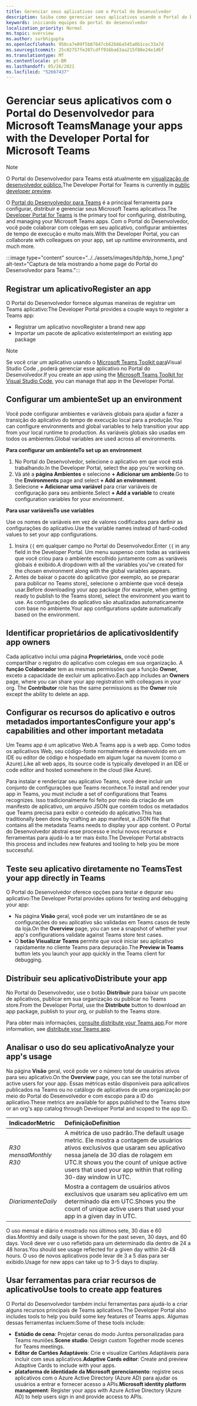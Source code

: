 ```yaml
---
title: Gerenciar seus aplicativos com o Portal do Desenvolvedor
description: Saiba como gerenciar seus aplicativos usando o Portal do Desenvolvedor para Microsoft Teams.
keywords: iniciando equipes do portal do desenvolvedor
localization_priority: Normal
ms.topic: overview
ms.author: surbhigupta
ms.openlocfilehash: 950ca7e09f5b87647cb62b66a545a0b1cec33a7d
ms.sourcegitcommit: 25c02757fe207cdff916ba63aa215f88e24e1d6f
ms.translationtype: MT
ms.contentlocale: pt-BR
ms.lasthandoff: 05/26/2021
ms.locfileid: "52667437"
---
```

# <a name="manage-your-apps-with-the-developer-portal-for-microsoft-teams"></a><span data-ttu-id="1a44d-104">Gerenciar seus aplicativos com o Portal do Desenvolvedor para Microsoft Teams</span><span class="sxs-lookup"><span data-stu-id="1a44d-104">Manage your apps with the Developer Portal for Microsoft Teams</span></span>

> [!NOTE]
> <span data-ttu-id="1a44d-105">O Portal do Desenvolvedor para Teams está atualmente em [visualização de desenvolvedor público.](~/resources/dev-preview/developer-preview-intro.md)</span><span class="sxs-lookup"><span data-stu-id="1a44d-105">The Developer Portal for Teams is currently in [public developer preview](~/resources/dev-preview/developer-preview-intro.md).</span></span>

<span data-ttu-id="1a44d-106">O <a href="https://dev.teams.microsoft.com" target="_blank">Portal do Desenvolvedor para Teams</a> é a principal ferramenta para configurar, distribuir e gerenciar seus Microsoft Teams aplicativos.</span><span class="sxs-lookup"><span data-stu-id="1a44d-106">The <a href="https://dev.teams.microsoft.com" target="_blank">Developer Portal for Teams</a> is the primary tool for configuring, distributing, and managing your Microsoft Teams apps.</span></span> <span data-ttu-id="1a44d-107">Com o Portal do Desenvolvedor, você pode colaborar com colegas em seu aplicativo, configurar ambientes de tempo de execução e muito mais.</span><span class="sxs-lookup"><span data-stu-id="1a44d-107">With the Developer Portal, you can collaborate with colleagues on your app, set up runtime environments, and much more.</span></span>

:::image type="content" source="../../assets/images/tdp/tdp_home_1.png" alt-text="Captura de tela mostrando a home page do Portal do Desenvolvedor para Teams.":::

## <a name="register-an-app"></a><span data-ttu-id="1a44d-109">Registrar um aplicativo</span><span class="sxs-lookup"><span data-stu-id="1a44d-109">Register an app</span></span>

<span data-ttu-id="1a44d-110">O Portal do Desenvolvedor fornece algumas maneiras de registrar um Teams aplicativo:</span><span class="sxs-lookup"><span data-stu-id="1a44d-110">The Developer Portal provides a couple ways to register a Teams app:</span></span>

* <span data-ttu-id="1a44d-111">Registrar um aplicativo novo</span><span class="sxs-lookup"><span data-stu-id="1a44d-111">Register a brand new app</span></span>
* <span data-ttu-id="1a44d-112">Importar um pacote de aplicativo existente</span><span class="sxs-lookup"><span data-stu-id="1a44d-112">Import an existing app package</span></span>

> [!NOTE]
> <span data-ttu-id="1a44d-113">Se você criar um aplicativo usando o [Microsoft Teams Toolkit para](https://marketplace.visualstudio.com/items?itemName=TeamsDevApp.ms-teams-vscode-extension)Visual Studio Code , poderá gerenciar esse aplicativo no Portal do Desenvolvedor.</span><span class="sxs-lookup"><span data-stu-id="1a44d-113">If you create an app using the [Microsoft Teams Toolkit for Visual Studio Code](https://marketplace.visualstudio.com/items?itemName=TeamsDevApp.ms-teams-vscode-extension), you can manage that app in the Developer Portal.</span></span>

## <a name="set-up-an-environment"></a><span data-ttu-id="1a44d-114">Configurar um ambiente</span><span class="sxs-lookup"><span data-stu-id="1a44d-114">Set up an environment</span></span>

<span data-ttu-id="1a44d-115">Você pode configurar ambientes e variáveis globais para ajudar a fazer a transição do aplicativo do tempo de execução local para a produção.</span><span class="sxs-lookup"><span data-stu-id="1a44d-115">You can configure environments and global variables to help transition your app from your local runtime to production.</span></span> <span data-ttu-id="1a44d-116">As variáveis globais são usadas em todos os ambientes.</span><span class="sxs-lookup"><span data-stu-id="1a44d-116">Global variables are used across all environments.</span></span>

<span data-ttu-id="1a44d-117">**Para configurar um ambiente**</span><span class="sxs-lookup"><span data-stu-id="1a44d-117">**To set up an environment**</span></span>

1. <span data-ttu-id="1a44d-118">No Portal do Desenvolvedor, selecione o aplicativo em que você está trabalhando.</span><span class="sxs-lookup"><span data-stu-id="1a44d-118">In the Developer Portal, select the app you're working on.</span></span>
2. <span data-ttu-id="1a44d-119">Vá até a **página Ambientes** e selecione **+ Adicionar um ambiente**.</span><span class="sxs-lookup"><span data-stu-id="1a44d-119">Go to the **Environments** page and select **+ Add an environment**.</span></span>
3. <span data-ttu-id="1a44d-120">Selecione **+ Adicionar uma variável** para criar variáveis de configuração para seu ambiente.</span><span class="sxs-lookup"><span data-stu-id="1a44d-120">Select **+ Add a variable** to create configuration variables for your environment.</span></span>

<span data-ttu-id="1a44d-121">**Para usar variáveis**</span><span class="sxs-lookup"><span data-stu-id="1a44d-121">**To use variables**</span></span>

<span data-ttu-id="1a44d-122">Use os nomes de variáveis em vez de valores codificados para definir as configurações do aplicativo.</span><span class="sxs-lookup"><span data-stu-id="1a44d-122">Use the variable names instead of hard-coded values to set your app configurations.</span></span>

1. <span data-ttu-id="1a44d-123">Insira `{{` em qualquer campo no Portal do Desenvolvedor.</span><span class="sxs-lookup"><span data-stu-id="1a44d-123">Enter `{{` in any field in the Developer Portal.</span></span> <span data-ttu-id="1a44d-124">Um menu suspenso com todas as variáveis que você criou para o ambiente escolhido juntamente com as variáveis globais é exibido.</span><span class="sxs-lookup"><span data-stu-id="1a44d-124">A dropdown with all the variables you've created for the chosen environment along with the global variables appears.</span></span>  
1. <span data-ttu-id="1a44d-125">Antes de baixar o pacote do aplicativo (por exemplo, ao se preparar para publicar no Teams store), selecione o ambiente que você deseja usar.</span><span class="sxs-lookup"><span data-stu-id="1a44d-125">Before downloading your app package (for example, when getting ready to publish to the Teams store), select the environment you want to use.</span></span> <span data-ttu-id="1a44d-126">As configurações do aplicativo são atualizadas automaticamente com base no ambiente.</span><span class="sxs-lookup"><span data-stu-id="1a44d-126">Your app configurations update automatically based on the environment.</span></span> 

## <a name="identify-app-owners"></a><span data-ttu-id="1a44d-127">Identificar proprietários de aplicativos</span><span class="sxs-lookup"><span data-stu-id="1a44d-127">Identify app owners</span></span>

<span data-ttu-id="1a44d-128">Cada aplicativo inclui uma página **Proprietários,** onde você pode compartilhar o registro do aplicativo com colegas em sua organização. A **função Colaborador** tem as mesmas permissões que a função **Owner,** exceto a capacidade de excluir um aplicativo.</span><span class="sxs-lookup"><span data-stu-id="1a44d-128">Each app includes an **Owners** page, where you can share your app registration with colleagues in your org. The **Contributor** role has the same permissions as the **Owner** role except the ability to delete an app.</span></span>

## <a name="configure-your-apps-capabilities-and-other-important-metadata"></a><span data-ttu-id="1a44d-129">Configurar os recursos do aplicativo e outros metadados importantes</span><span class="sxs-lookup"><span data-stu-id="1a44d-129">Configure your app's capabilities and other important metadata</span></span>

<span data-ttu-id="1a44d-130">Um Teams app é um aplicativo Web.</span><span class="sxs-lookup"><span data-stu-id="1a44d-130">A Teams app is a web app.</span></span> <span data-ttu-id="1a44d-131">Como todos os aplicativos Web, seu código-fonte normalmente é desenvolvido em um IDE ou editor de código e hospedado em algum lugar na nuvem (como o Azure).</span><span class="sxs-lookup"><span data-stu-id="1a44d-131">Like all web apps, its source code is typically developed in an IDE or code editor and hosted somewhere in the cloud (like Azure).</span></span>

<span data-ttu-id="1a44d-132">Para instalar e renderizar seu aplicativo Teams, você deve incluir um conjunto de configurações que Teams reconhece.</span><span class="sxs-lookup"><span data-stu-id="1a44d-132">To install and render your app in Teams, you must include a set of configurations that Teams recognizes.</span></span> <span data-ttu-id="1a44d-133">Isso tradicionalmente foi feito por meio da criação de um manifesto de aplicativo, um arquivo JSON que contém todos os metadados que Teams precisa para exibir o conteúdo do aplicativo.</span><span class="sxs-lookup"><span data-stu-id="1a44d-133">This has traditionally been done by crafting an app manifest, a JSON file that contains all the metadata Teams needs to display your app content.</span></span> <span data-ttu-id="1a44d-134">O Portal do Desenvolvedor abstrai esse processo e inclui novos recursos e ferramentas para ajudá-lo a ter mais êxito.</span><span class="sxs-lookup"><span data-stu-id="1a44d-134">The Developer Portal abstracts this process and includes new features and tooling to help you be more successful.</span></span>

## <a name="test-your-app-directly-in-teams"></a><span data-ttu-id="1a44d-135">Teste seu aplicativo diretamente no Teams</span><span class="sxs-lookup"><span data-stu-id="1a44d-135">Test your app directly in Teams</span></span>

<span data-ttu-id="1a44d-136">O Portal do Desenvolvedor oferece opções para testar e depurar seu aplicativo:</span><span class="sxs-lookup"><span data-stu-id="1a44d-136">The Developer Portal provides options for testing and debugging your app:</span></span>

* <span data-ttu-id="1a44d-137">Na página **Visão** geral, você pode ver um instantâneo de se as configurações do seu aplicativo são validadas em Teams casos de teste da loja.</span><span class="sxs-lookup"><span data-stu-id="1a44d-137">On the **Overview** page, you can see a snapshot of whether your app's configurations validate against Teams store test cases.</span></span>
* <span data-ttu-id="1a44d-138">O **botão Visualizar Teams** permite que você iniciar seu aplicativo rapidamente no cliente Teams para depuração.</span><span class="sxs-lookup"><span data-stu-id="1a44d-138">The **Preview in Teams** button lets you launch your app quickly in the Teams client for debugging.</span></span>

## <a name="distribute-your-app"></a><span data-ttu-id="1a44d-139">Distribuir seu aplicativo</span><span class="sxs-lookup"><span data-stu-id="1a44d-139">Distribute your app</span></span>

<span data-ttu-id="1a44d-140">No Portal do Desenvolvedor, use o botão **Distribuir** para baixar um pacote de aplicativos, publicar em sua organização ou publicar no Teams store.</span><span class="sxs-lookup"><span data-stu-id="1a44d-140">From the Developer Portal, use the **Distribute** button to download an app package, publish to your org, or publish to the Teams store.</span></span>

<span data-ttu-id="1a44d-141">Para obter mais informações, [consulte distribute your Teams app](~/concepts/deploy-and-publish/apps-publish-overview.md).</span><span class="sxs-lookup"><span data-stu-id="1a44d-141">For more information, see [distribute your Teams app](~/concepts/deploy-and-publish/apps-publish-overview.md).</span></span>

## <a name="analyze-your-apps-usage"></a><span data-ttu-id="1a44d-142">Analisar o uso do seu aplicativo</span><span class="sxs-lookup"><span data-stu-id="1a44d-142">Analyze your app's usage</span></span>

<span data-ttu-id="1a44d-143">Na página **Visão** geral, você pode ver o número total de usuários ativos para seu aplicativo.</span><span class="sxs-lookup"><span data-stu-id="1a44d-143">On the **Overview** page, you can see the total number of active users for your app.</span></span> <span data-ttu-id="1a44d-144">Essas métricas estão disponíveis para aplicativos publicados na Teams ou no catálogo de aplicativos de uma organização por meio do Portal do Desenvolvedor e com escopo para a ID do aplicativo.</span><span class="sxs-lookup"><span data-stu-id="1a44d-144">These metrics are available for apps published to the Teams store or an org's app catalog through Developer Portal and scoped to the app ID.</span></span>

| <span data-ttu-id="1a44d-145">Indicador</span><span class="sxs-lookup"><span data-stu-id="1a44d-145">Metric</span></span> | <span data-ttu-id="1a44d-146">Definição</span><span class="sxs-lookup"><span data-stu-id="1a44d-146">Definition</span></span> |
| :-----------------------| :------------------------------------------------------------------------------------------------------|
| <span data-ttu-id="1a44d-147">*R30 mensal*</span><span class="sxs-lookup"><span data-stu-id="1a44d-147">*Monthly R30*</span></span> | <span data-ttu-id="1a44d-148">A métrica de uso padrão.</span><span class="sxs-lookup"><span data-stu-id="1a44d-148">The default usage metric.</span></span> <span data-ttu-id="1a44d-149">Ele mostra a contagem de usuários ativos exclusivos que usaram seu aplicativo nessa janela de 30 dias de rolagem em UTC.</span><span class="sxs-lookup"><span data-stu-id="1a44d-149">It shows you the count of unique active users that used your app within that rolling 30-day window in UTC.</span></span> |
| <span data-ttu-id="1a44d-150">*Diariamente*</span><span class="sxs-lookup"><span data-stu-id="1a44d-150">*Daily*</span></span> | <span data-ttu-id="1a44d-151">Mostra a contagem de usuários ativos exclusivos que usaram seu aplicativo em um determinado dia em UTC.</span><span class="sxs-lookup"><span data-stu-id="1a44d-151">Shows you the count of unique active users that used your app in a given day in UTC.</span></span> |

<span data-ttu-id="1a44d-152">O uso mensal e diário é mostrado nos últimos sete, 30 dias e 60 dias.</span><span class="sxs-lookup"><span data-stu-id="1a44d-152">Monthly and daily usage is shown for the past seven, 30 days, and 60 days.</span></span> <span data-ttu-id="1a44d-153">Você deve ver o uso refletido para um determinado dia dentro de 24 a 48 horas.</span><span class="sxs-lookup"><span data-stu-id="1a44d-153">You should see usage reflected for a given day within 24-48 hours.</span></span> <span data-ttu-id="1a44d-154">O uso de novos aplicativos pode levar de 3 a 5 dias para ser exibido.</span><span class="sxs-lookup"><span data-stu-id="1a44d-154">Usage for new apps can take up to 3-5 days to display.</span></span>

## <a name="use-tools-to-create-app-features"></a><span data-ttu-id="1a44d-155">Usar ferramentas para criar recursos de aplicativo</span><span class="sxs-lookup"><span data-stu-id="1a44d-155">Use tools to create app features</span></span>

<span data-ttu-id="1a44d-156">O Portal do Desenvolvedor também inclui ferramentas para ajudá-lo a criar alguns recursos principais de Teams aplicativos.</span><span class="sxs-lookup"><span data-stu-id="1a44d-156">The Developer Portal also includes tools to help you build some key features of Teams apps.</span></span> <span data-ttu-id="1a44d-157">Algumas dessas ferramentas incluem:</span><span class="sxs-lookup"><span data-stu-id="1a44d-157">Some of these tools include:</span></span>

* <span data-ttu-id="1a44d-158">**Estúdio de cena**: Projetar cenas do modo Juntos personalizadas para Teams reuniões.</span><span class="sxs-lookup"><span data-stu-id="1a44d-158">**Scene studio**: Design custom Together mode scenes for Teams meetings.</span></span>
* <span data-ttu-id="1a44d-159">**Editor de Cartões Adaptáveis**: Crie e visualize Cartões Adaptáveis para incluir com seus aplicativos.</span><span class="sxs-lookup"><span data-stu-id="1a44d-159">**Adaptive Cards editor**: Create and preview Adaptive Cards to include with your apps.</span></span>
* <span data-ttu-id="1a44d-160">**plataforma de identidade da Microsoft gerenciamento**: registre seus aplicativos com o Azure Active Directory (Azure AD) para ajudar os usuários a entrar e fornecer acesso a APIs.</span><span class="sxs-lookup"><span data-stu-id="1a44d-160">**Microsoft identity platform management**: Register your apps with Azure Active Directory (Azure AD) to help users sign in and provide access to APIs.</span></span>
